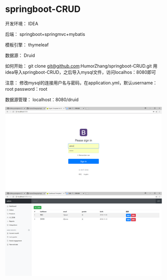 # springboot-CRUD
开发环境：
IDEA

后端：
springboot+springmvc+mybatis

模板引擎：
thymeleaf

数据源：
Druid

如何开始：
git clone git@github.com:HumorZhang/springboot-CRUD.git 
用idea导入springboot-CRUD，之后导入mysql文件，访问localhos：8080即可

注意：
修改mysql的连接用户名与密码，在application.yml，默认username：root password：root

数据源管理：
localhost：8080/druid

![Image text](https://github.com/HumorZhang/springboot-CRUD/blob/master/src/1.png)
![Image text](https://github.com/HumorZhang/springboot-CRUD/blob/master/src/2.png)

